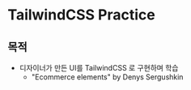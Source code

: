 # TailwindCSS Practice

## 목적

- 디자이너가 만든 UI를 TailwindCSS 로 구현하며 학습
  - "Ecommerce elements" by Denys Sergushkin
